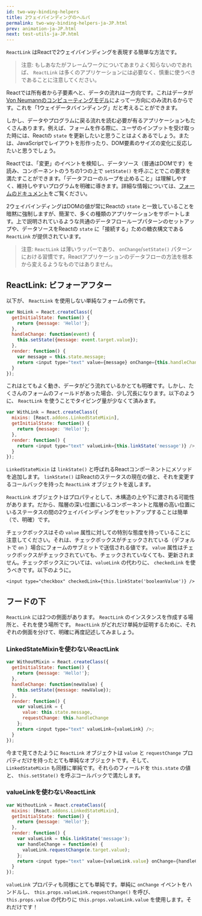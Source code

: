 ```yaml
---
id: two-way-binding-helpers
title: 2ウェイバインディングのヘルパ
permalink: two-way-binding-helpers-ja-JP.html
prev: animation-ja-JP.html
next: test-utils-ja-JP.html
---
```


`ReactLink` はReactで2ウェイバインディングを表現する簡単な方法です。

> 注意:
> もしあなたがフレームワークについてあまりよく知らないのであれば、 `ReactLink` は多くのアプリケーションには必要なく、慎重に使うべきであることに注意してください。

Reactでは所有者から子要素へと、データの流れは一方向です。これはデータが[Von Neumannのコンピューティングモデル](https://en.wikipedia.org/wiki/Von_Neumann_architecture)によって一方向にのみ流れるからです。これを「1ウェイデータバインディング」だと考えることができます。

しかし、データやプログラムに戻る流れを読む必要が有るアプリケーションもたくさんあります。例えば、フォームを作る際に、ユーザのインプットを受け取った時には、Reactの `state` を更新したいと思うことはよくあるでしょう。または、JavaScriptでレイアウトを形作ったり、DOM要素のサイズの変化に反応したいと思うでしょう。

Reactでは、「変更」のイベントを検知し、データソース（普通はDOMです）を読み、コンポーネントのうちの1つの上で `setState()` を呼ぶことでこの要求を満たすことができます。「データフローのループを止めること」は理解しやすく、維持しやすいプログラムを明確に導きます。詳細な情報については、[フォームのドキュメント](/react/docs/forms-ja-JP.html)をご覧ください。

2ウェイバインディングはDOMの値が常にReactの `state` と一致していることを暗黙に強制しますが、簡潔で、多くの種類のアプリケーションをサポートします。上で説明されているような共通のデータフローループパターンのセットアップや、データソースをReactの `state` に「接続する」ための糖衣構文である `ReactLink` が提供されています。

> 注意:
> `ReactLink` は薄いラッパーであり、 `onChange`/`setState()` パターンにおける習慣です。Reactアプリケーションのデータフローの方法を根本から変えるようなものではありません。

## ReactLink: ビフォーアフター

以下が、 `ReactLink` を使用しない単純なフォームの例です。

```javascript
var NoLink = React.createClass({
  getInitialState: function() {
    return {message: 'Hello!'};
  },
  handleChange: function(event) {
    this.setState({message: event.target.value});
  },
  render: function() {
    var message = this.state.message;
    return <input type="text" value={message} onChange={this.handleChange} />;
  }
});
```

これはとてもよく動き、データがどう流れているかとても明確です。しかし、たくさんのフォームのフィールドがあった場合、少し冗長になります。以下のように、 `ReactLink` を使うことでタイピング量が少なくて済みます。

```javascript
var WithLink = React.createClass({
  mixins: [React.addons.LinkedStateMixin],
  getInitialState: function() {
    return {message: 'Hello!'};
  },
  render: function() {
    return <input type="text" valueLink={this.linkState('message')} />;
  }
});
```

`LinkedStateMixin` は `linkState()` と呼ばれるReactコンポーネントにメソッドを追加します。
`linkState()` はReactのステータスの現在の値と、それを変更するコールバックを持った `ReactLink` オブジェクトを返します。

`ReactLink` オブジェクトはプロパティとして、木構造の上や下に渡される可能性があります。だから、階層の深い位置にいるコンポーネントと階層の高い位置にいるステータスの間の2ウェイバインディングをセットアップすることは簡単（で、明確）です。

チェックボックスはその `value` 属性に対しての特別な態度を持っていることに注意してください。それは、チェックボックスがチェックされている（デフォルトで `on` ）場合にフォームのサブミットで送信される値です。 `value` 属性はチェックボックスがチェックされていても、チェックされていなくても、更新されません。チェックボックスについては、`valueLink` の代わりに、 `checkedLink` を使うべきです。以下のように。

```
<input type="checkbox" checkedLink={this.linkState('booleanValue')} />
```


## フードの下

`ReactLink` には2つの側面があります。 `ReactLink` のインスタンスを作成する場所と、それを使う場所です。 `ReactLink` がどれだけ単純か証明するために、それぞれの側面を分けて、明確に再度記述してみましょう。

### LinkedStateMixinを使わないReactLink

```javascript
var WithoutMixin = React.createClass({
  getInitialState: function() {
    return {message: 'Hello!'};
  },
  handleChange: function(newValue) {
    this.setState({message: newValue});
  },
  render: function() {
    var valueLink = {
      value: this.state.message,
      requestChange: this.handleChange
    };
    return <input type="text" valueLink={valueLink} />;
  }
});
```

今まで見てきたように `ReactLink` オブジェクトは `value` と `requestChange` プロパティだけを持ったとても単純なオブジェクトです。そして、 `LinkedStateMixin` も同様に単純です。それらのフィールドを `this.state` の値と、 `this.setState()` を呼ぶコールバックで満たします。

### valueLinkを使わないReactLink

```javascript
var WithoutLink = React.createClass({
  mixins: [React.addons.LinkedStateMixin],
  getInitialState: function() {
    return {message: 'Hello!'};
  },
  render: function() {
    var valueLink = this.linkState('message');
    var handleChange = function(e) {
      valueLink.requestChange(e.target.value);
    };
    return <input type="text" value={valueLink.value} onChange={handleChange} />;
  }
});
```

`valueLink` プロパティも同様にとても単純です。単純に `onChange` イベントをハンドルし、 `this.props.valueLink.requestChange()` を呼び、 `this.props.value` の代わりに `this.props.valueLink.value` を使用します。それだけです！
